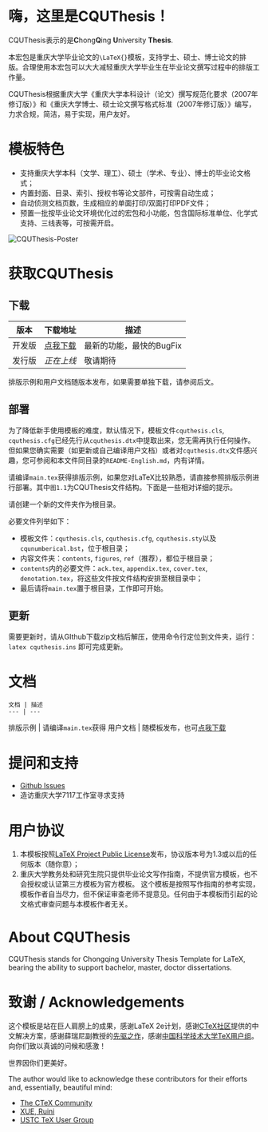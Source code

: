 # 嗨，这里是CQUThesis！
CQUThesis表示的是**C**hong**Q**ing **U**niversity **Thesis**.

本宏包是重庆大学毕业论文的`\LaTeX{}`模板，支持学士、硕士、博士论文的排版。合理使用本宏包可以大大减轻重庆大学毕业生在毕业论文撰写过程中的排版工作量。
	
CQUThesis根据重庆大学《重庆大学本科设计（论文）撰写规范化要求（2007年修订版）》和《重庆大学博士、硕士论文撰写格式标准（2007年修订版）》编写，力求合规，简洁，易于实现，用户友好。

# 模板特色
* 支持重庆大学本科（文学、理工）、硕士（学术、专业）、博士的毕业论文格式；
* 内置封面、目录、索引、授权书等论文部件，可按需自动生成；
* 自动侦测文档页数，生成相应的单面打印/双面打印PDF文件；
* 预置一批按毕业论文环境优化过的宏包和小功能，包含国际标准单位、化学式支持、三线表等，可按需开启。

![CQUThesis-Poster](https://cloud.githubusercontent.com/assets/8143068/15363773/68c6b380-1d4c-11e6-9627-4d892facb333.png)

# 获取CQUThesis
## 下载
版本	|	下载地址	|	描述
---	|	---		|	---
开发版	|[点我下载](https://github.com/nanmu42/cquthesis/zipball/master)	|	最新的功能，最快的BugFix
发行版	|	*正在上线*	|	敬请期待

排版示例和用户文档随版本发布，如果需要单独下载，请参阅后文。

## 部署
为了降低新手使用模板的难度，默认情况下，模板文件`cquthesis.cls`, `cquthesis.cfg`已经先行从`cquthesis.dtx`中提取出来，您无需再执行任何操作。但如果您确实需要（如更新或自己编译用户文档）或者对`cquthesis.dtx`文件感兴趣，您可参阅和本文件同目录的`README-English.md`，内有详情。

请编译`main.tex`获得排版示例，如果您对LaTeX比较熟悉，请直接参照排版示例进行部署。其中`图1.1`为CQUThesis文件结构。下面是一些相对详细的提示。

请创建一个新的文件夹作为根目录。

必要文件列举如下：
* 模板文件：`cquthesis.cls`, `cquthesis.cfg`, `cquthesis.sty`以及`cqunumberical.bst`，位于根目录；
* 内容文件夹：`contents`, `figures`, `ref`（推荐），都位于根目录；
* `contents`内的必要文件：`ack.tex`, `appendix.tex`, `cover.tex`, `denotation.tex`，将这些文件按文件结构安排至根目录中；
* 最后请将`main.tex`置于根目录，工作即可开始。

## 更新
需要更新时，请从GIthub下载zip文档后解压，使用命令行定位到文件夹，运行：
`latex cquthesis.ins`
即可完成更新。

#  文档 
	文档 | 描述
	--- | ---
 排版示例 |	请编译`main.tex`获得
 用户文档 |	随模板发布，也可[点我下载](https://github.com/nanmu42/CQUThesis/files/273864/cquthesis.pdf)

# 提问和支持
* [Github Issues](https://github.com/nanmu42/CQUThesis/issues)
* 造访重庆大学7117工作室寻求支持

# 用户协议
1. 本模板按照[LaTeX Project Public License](https://latex-project.org/lppl/lppl-1-3.txt)发布，协议版本号为1.3或以后的任何版本（随你意）；
1. 重庆大学教务处和研究生院只提供毕业论文写作指南，不提供官方模板，也不会授权或认证第三方模板为官方模板。
这个模板是按照写作指南的参考实现，模板作者自当尽力，但不保证审查老师不提意见。任何由于本模板而引起的论文格式审查问题与本模板作者无关。

# About CQUThesis
CQUThesis stands for Chongqing University Thesis Template for LaTeX, bearing the ability to support bachelor, master, doctor dissertations.

# 致谢 / Acknowledgements
这个模板是站在巨人肩膀上的成果，感谢LaTeX 2e计划，感谢[CTeX社区](https://github.com/CTeX-org/ctex-kit)提供的中文解决方案，感谢薛瑞尼副教授的[先驱之作](https://github.com/xueruini/thuthesis)，感谢[中国科学技术大学TeX用户组](https://github.com/ustctug/gbt-7714-20155)。向你们致以真诚的问候和感激！

世界因你们更美好。

The author would like to acknowledge these contributors for their efforts and, essentially, beautiful mind:

* [The CTeX Community](https://github.com/CTeX-org/ctex-kit)
* [XUE, Ruini](https://github.com/xueruini/thuthesis)
* [USTC TeX User Group](https://github.com/ustctug/gbt-7714-20155)

